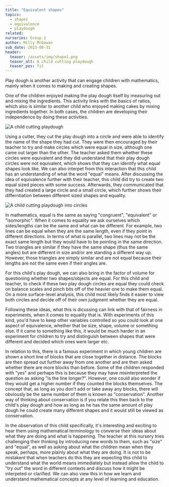 ```yaml
---
title: "Equivalent shapes"
topics:
  - shapes
  - equivalence
  - playdough
related:
nurseries: Group 1
author: Milly McGowan
sub_date: 2023-08-31
header:
  teaser: /assets/img/shape1.png
  teaser_alt: A child cutting playdough
  teaser_pos: fit
---
```

Play dough is another activity that can engage children with mathematics, mainly when it comes to making and creating shapes.

One of the children enjoyed making the play dough itself by measuring out and mixing the ingredients. This activity links with the basics of ratios, which also is similar to another child who enjoyed making cakes by mixing ingredients together. In both cases, the children are developing their independence by doing these activities.


![A child cutting playdough]({{site.baseurl}}/assets/img/shape1.png "Cutting playdough")

Using a cutter, they cut the play dough into a circle and were able to identify the name of the shape they had cut. They were then encouraged by their teacher to try and make circles which were equal in size, although one came out larger than the other. The teacher asked them whether these circles were equivalent and they did understand that their play dough circles were not equivalent, which shows that they can identify what equal shapes look like. We can also interpet from this interaction that this child has an understanding of what the word "equal" means. After discussing the idea of equivalence further with their teacher, this child did try to create two equal sized pieces with some success. Afterwards, they communicated that they had created a large circle and a small circle, which further shows their differntiation between different sized shapes and equality.

![A child cutting playdough into circles]({{site.baseurl}}/assets/img/shape2.png "Playdough circles")

In mathematics, equal is the same as saying "congruent", "equivalent" or "isomorphic". When it comes to equality we ask ourselves which sides/lengths can be the same and what can be different. For example, two lines can be equal when they are the same length, even if they point in different directions. In terms of what is parallel, two lines may not be the exact same length but they would have to be pointing in the same direction. Two triangles are similar if they have the same shape (thus the same angles) but are different in size and/or are standing a different way up. However, those triangles are simply similar and are not equal because their lengths are not the same even if their angles are.

For this child's play dough, we can also bring in the factor of volume for questioning whether two shapes/objects are equal. For this child and teacher, to check if these two play dough circles are equal they could check on balance scales and pinch bits off of the heavier one to make them equal. On a more surface-level analysis, this child most likely finds it easier to view both circles and decide off of their own judgment whether they are equal.

Following these ideas, what this is dicussing can link with that of fairness in experiments, when it comes to equality that is. With experiments of this kind, you'd have to keep other variables controlled so you could look at one aspect of equivalence, whether that be size, shape, volume or something else. If it came to something like this, it would be much harder in an experiment for children to try and distinguish between shapes that were different and decided which ones were larger etc.

In relation to this, there is a famous experiment in which young children are shown a short line of blocks that are close together in distance. The blocks are then spread out further away from one another and are then asked whether there are more blocks than before. Some of the children responded with "yes" and perhaps this is because they may have misinterpreted the question as asking "is the line longer?". However, one could also wonder if they would get a higher number if they counted the blocks themselves. The concept that, as long as you don't add or take away any blocks, there will obviously be the same number of them is known as "conservation". Another way of thinking about conservation is if you relate this then back to the child's play dough and how as long as he has the same amount of play dough he could create many different shapes and it would still be viewed as conservation.

In the observation of this child specifically, it's interesting and exciting to hear them using mathematical terminology to converse their ideas about what they are doing and what is happening. The teacher at this nursery tries challenging their thinking by introducing new words to them, such as "size" and "equal", as well as asking about what the children mean when they speak, perhaps, more plainly about what they are doing. It is not to be mistakent that when teachers do this they are expecting this child to understand what the world means immediately but instead allow the child to "try out" the word in different contexts and discuss how it might be interpeted or clarified. We can also view this in how we learn and understand mathematical concepts at any level of learning and education.




